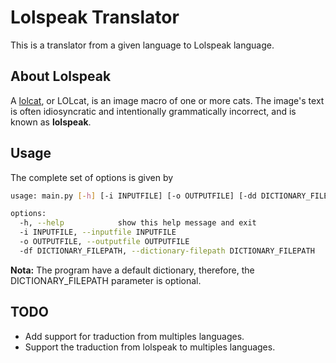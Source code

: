 # Lolspeak Translator <!-- no toc -->

This is a translator from a given language to Lolspeak language.

## About Lolspeak

A [lolcat](https://en.wikipedia.org/wiki/Lolcat), or LOLcat, is an image macro of one or more cats. The image's text is often idiosyncratic and intentionally grammatically incorrect, and is known as **lolspeak**.

## Usage
The complete set of options is given by
```bash
usage: main.py [-h] [-i INPUTFILE] [-o OUTPUTFILE] [-dd DICTIONARY_FILEPATH]

options:
  -h, --help            show this help message and exit
  -i INPUTFILE, --inputfile INPUTFILE
  -o OUTPUTFILE, --outputfile OUTPUTFILE
  -df DICTIONARY_FILEPATH, --dictionary-filepath DICTIONARY_FILEPATH
```

**Nota:** The program have a default dictionary, therefore, the DICTIONARY_FILEPATH parameter is optional.

## TODO
 * Add support for traduction from multiples languages.
 * Support the traduction from lolspeak to multiples languages.

